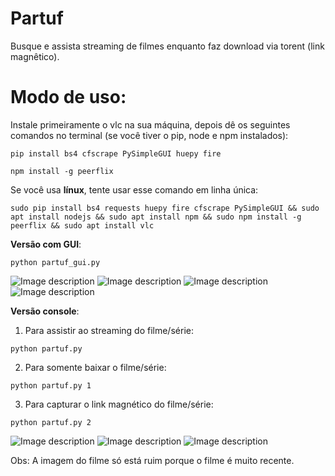 # Partuf
Busque e assista streaming de filmes enquanto faz download via torent (link magnêtico). 

# Modo de uso:

Instale primeiramente o vlc na sua máquina, depois dê os seguintes comandos no terminal (se você tiver o pip, node e npm instalados):

```
pip install bs4 cfscrape PySimpleGUI huepy fire
```

```
npm install -g peerflix
```

Se você usa **línux**, tente usar esse comando em linha única:

```sudo pip install bs4 requests huepy fire cfscrape PySimpleGUI && sudo apt install nodejs && sudo apt install npm && sudo npm install -g peerflix && sudo apt install vlc```


**Versão com GUI**:

```
python partuf_gui.py
```

![Image description](https://user-images.githubusercontent.com/35049559/72764850-745d7000-3bc8-11ea-802a-f2cbb1f14887.png)
![Image description](https://user-images.githubusercontent.com/35049559/72764851-74f60680-3bc8-11ea-8261-49d0d0bec2eb.png)
![Image description](https://user-images.githubusercontent.com/35049559/72764852-74f60680-3bc8-11ea-96e2-8ba7e6059a53.png)
![Image description](https://user-images.githubusercontent.com/35049559/72764853-758e9d00-3bc8-11ea-8981-7ffb56e43260.png)


**Versão console**:

1) Para assistir ao streaming do filme/série:
```
python partuf.py
```

2) Para somente baixar o filme/série: 
```
python partuf.py 1
```

3) Para capturar o link magnético do filme/série: 
```
python partuf.py 2
```

![Image description](https://scontent-gru1-1.xx.fbcdn.net/v/t1.0-9/82711125_2302878316478332_8732694773728542720_n.jpg?_nc_cat=108&_nc_ohc=k1Z8it6jqm8AX8dfsiA&_nc_ht=scontent-gru1-1.xx&oh=3ddb4b038b46109f3bc325f55add05b9&oe=5ED224D7)
![Image description](https://scontent-gru2-2.xx.fbcdn.net/v/t1.0-9/83492802_2302878519811645_1434146660249763840_n.jpg?_nc_cat=100&_nc_ohc=4Jr2K3LGlz8AX_b3Pxs&_nc_ht=scontent-gru2-2.xx&oh=a0c29f8df44f3f54a7f58a90b5f042b2&oe=5E95122B)
![Image description](https://scontent-gru2-2.xx.fbcdn.net/v/t1.0-9/s960x960/83670537_2302878536478310_4436259582460821504_o.jpg?_nc_cat=105&_nc_ohc=X_33nHmVspQAX9XEGLp&_nc_ht=scontent-gru2-2.xx&_nc_tp=1002&oh=df45726e789a61f293f951f107cea221&oe=5ECD9CE8)

Obs: A imagem do filme só está ruim porque o filme é muito recente. 


